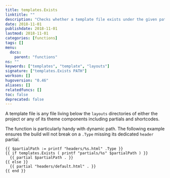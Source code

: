 ```yaml
---
title: templates.Exists
linktitle: ""
description: "Checks whether a template file exists under the given path relative to the `layouts` directory."
date: 2018-11-01
publishdate: 2018-11-01
lastmod: 2018-11-01
categories: [functions]
tags: []
menu:
  docs:
    parent: "functions"
ns: ""
keywords: ["templates", "template", "layouts"]
signature: ["templates.Exists PATH"]
workson: []
hugoversion: "0.46"
aliases: []
relatedfuncs: []
toc: false
deprecated: false
---
```


A template file is any file living below the `layouts` directories of either the project or any of its theme components including partials and shortcodes.

The function is particularly handy with dynamic path. The following example ensures the build will not break on a `.Type` missing its dedicated `header` partial.

```go-html-template
{{ $partialPath := printf "headers/%s.html" .Type }}
{{ if templates.Exists ( printf "partials/%s" $partialPath ) }}
  {{ partial $partialPath . }}
{{ else }}
  {{ partial "headers/default.html" . }}
{{ end }}

```
